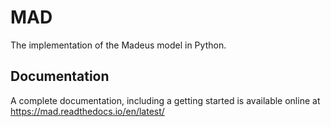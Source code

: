 # MAD

The implementation of the Madeus model in Python.

## Documentation

A complete documentation, including a getting started is available online at 
https://mad.readthedocs.io/en/latest/

